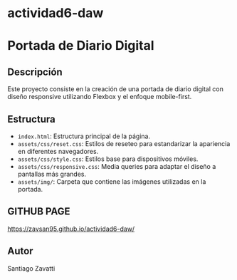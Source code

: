 # actividad6-daw

# Portada de Diario Digital

## Descripción

Este proyecto consiste en la creación de una portada de diario digital con diseño responsive utilizando Flexbox y el enfoque mobile-first.

## Estructura

- `index.html`: Estructura principal de la página.
- `assets/css/reset.css`: Estilos de reseteo para estandarizar la apariencia en diferentes navegadores.
- `assets/css/style.css`: Estilos base para dispositivos móviles.
- `assets/css/responsive.css`: Media queries para adaptar el diseño a pantallas más grandes.
- `assets/img/`: Carpeta que contiene las imágenes utilizadas en la portada.

## GITHUB PAGE

https://zavsan95.github.io/actividad6-daw/

## Autor

Santiago Zavatti

